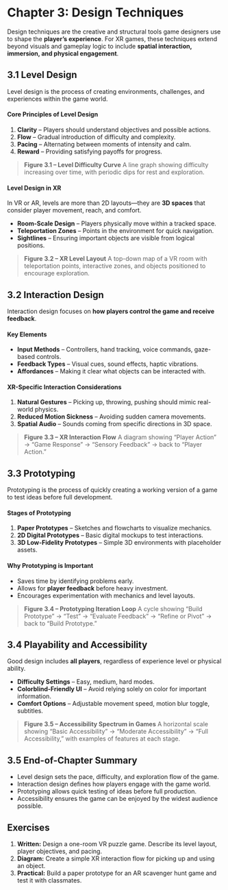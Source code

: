 

# Chapter 3: Design Techniques


Design techniques are the creative and structural tools game designers use to shape the **player’s experience**. For XR games, these techniques extend beyond visuals and gameplay logic to include **spatial interaction, immersion, and physical engagement**.


## 3.1 Level Design

Level design is the process of creating environments, challenges, and experiences within the game world.

#### Core Principles of Level Design

1. **Clarity** – Players should understand objectives and possible actions.
2. **Flow** – Gradual introduction of difficulty and complexity.
3. **Pacing** – Alternating between moments of intensity and calm.
4. **Reward** – Providing satisfying payoffs for progress.

> **Figure 3.1 – Level Difficulty Curve**
> A line graph showing difficulty increasing over time, with periodic dips for rest and exploration.


#### Level Design in XR

In VR or AR, levels are more than 2D layouts—they are **3D spaces** that consider player movement, reach, and comfort.

* **Room-Scale Design** – Players physically move within a tracked space.
* **Teleportation Zones** – Points in the environment for quick navigation.
* **Sightlines** – Ensuring important objects are visible from logical positions.

> **Figure 3.2 – XR Level Layout**
> A top-down map of a VR room with teleportation points, interactive zones, and objects positioned to encourage exploration.



## 3.2 Interaction Design

Interaction design focuses on **how players control the game and receive feedback**.

#### Key Elements

* **Input Methods** – Controllers, hand tracking, voice commands, gaze-based controls.
* **Feedback Types** – Visual cues, sound effects, haptic vibrations.
* **Affordances** – Making it clear what objects can be interacted with.



#### XR-Specific Interaction Considerations

1. **Natural Gestures** – Picking up, throwing, pushing should mimic real-world physics.
2. **Reduced Motion Sickness** – Avoiding sudden camera movements.
3. **Spatial Audio** – Sounds coming from specific directions in 3D space.

> **Figure 3.3 – XR Interaction Flow**
> A diagram showing “Player Action” → “Game Response” → “Sensory Feedback” → back to “Player Action.”



## 3.3 Prototyping

Prototyping is the process of quickly creating a working version of a game to test ideas before full development.

#### Stages of Prototyping

1. **Paper Prototypes** – Sketches and flowcharts to visualize mechanics.
2. **2D Digital Prototypes** – Basic digital mockups to test interactions.
3. **3D Low-Fidelity Prototypes** – Simple 3D environments with placeholder assets.



#### Why Prototyping is Important

* Saves time by identifying problems early.
* Allows for **player feedback** before heavy investment.
* Encourages experimentation with mechanics and level layouts.

> **Figure 3.4 – Prototyping Iteration Loop**
> A cycle showing “Build Prototype” → “Test” → “Evaluate Feedback” → “Refine or Pivot” → back to “Build Prototype.”



## 3.4 Playability and Accessibility

Good design includes **all players**, regardless of experience level or physical ability.

* **Difficulty Settings** – Easy, medium, hard modes.
* **Colorblind-Friendly UI** – Avoid relying solely on color for important information.
* **Comfort Options** – Adjustable movement speed, motion blur toggle, subtitles.

> **Figure 3.5 – Accessibility Spectrum in Games**
> A horizontal scale showing “Basic Accessibility” → “Moderate Accessibility” → “Full Accessibility,” with examples of features at each stage.



## 3.5 End-of-Chapter Summary

* Level design sets the pace, difficulty, and exploration flow of the game.
* Interaction design defines how players engage with the game world.
* Prototyping allows quick testing of ideas before full production.
* Accessibility ensures the game can be enjoyed by the widest audience possible.



## Exercises

1. **Written:** Design a one-room VR puzzle game. Describe its level layout, player objectives, and pacing.
2. **Diagram:** Create a simple XR interaction flow for picking up and using an object.
3. **Practical:** Build a paper prototype for an AR scavenger hunt game and test it with classmates.


